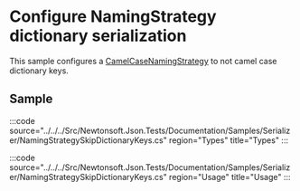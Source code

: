﻿# Configure NamingStrategy dictionary serialization

This sample configures a [CamelCaseNamingStrategy](/api/newtonsoft/json/serialization/camelcasenamingstrategy/) to not camel case dictionary keys.

## Sample

:::code source="../../../Src/Newtonsoft.Json.Tests/Documentation/Samples/Serializer/NamingStrategySkipDictionaryKeys.cs" region="Types" title="Types" :::

:::code source="../../../Src/Newtonsoft.Json.Tests/Documentation/Samples/Serializer/NamingStrategySkipDictionaryKeys.cs" region="Usage" title="Usage" :::
